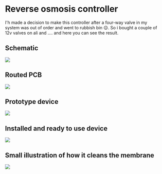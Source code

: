 # Reverse osmosis controller
I'h made a decision to make this controller after a four-way valve in my system was out of order and went to rubbish bin :relieved:. So i bought a couple of 12v valves on ali and .... and here you can see the result.


## Schematic
![](https://raw.github.com/SwInDaMix/swindamix.github.io/master/docs/EtaReverseOsmosis/schematic.png)


## Routed PCB
![](https://raw.github.com/SwInDaMix/swindamix.github.io/master/docs/EtaReverseOsmosis/pcb.png)


## Prototype device
![](https://raw.github.com/SwInDaMix/swindamix.github.io/master/docs/EtaReverseOsmosis/prototype_device.jpg)


## Installed and ready to use device
![](https://raw.github.com/SwInDaMix/swindamix.github.io/master/docs/EtaReverseOsmosis/installed_device.jpg)


## Small illustration of how it cleans the membrane
[![](https://img.youtube.com/vi/6y_FyEgpJkM/0.jpg)](https://youtu.be/6y_FyEgpJkM)

